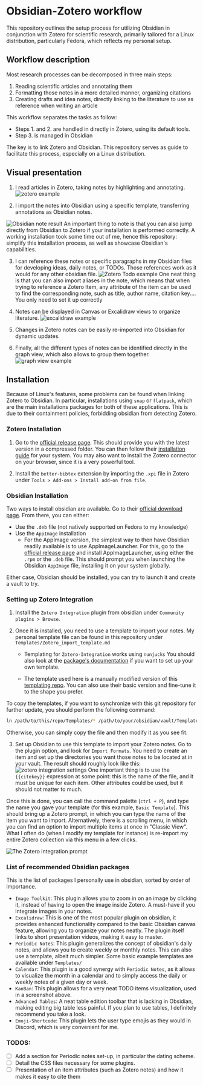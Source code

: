 # Obsidian-Zotero workflow

This repository outlines the setup process for utilizing Obsidian in conjunction with Zotero for scientific research, primarily tailored for a Linux distribution, particularly Fedora, which reflects my personal setup.


## Workflow description

Most research processes can be decomposed in three main steps:
1) Reading scientific articles and annotating them
2) Formatting those notes in a more detailed manner, organizing citations
3) Creating drafts and idea notes, directly linking to the literature to use as reference when writing an article

This workflow separates the tasks as follow:
* Steps 1. and 2. are handled in directly in Zotero, using its default tools.
* Step 3. is managed in Obsidian

The key is to link Zotero and Obsidian. This repository serves as guide to facilitate this process, especially on a Linux distribution. 

## Visual presentation
1) I read articles in Zotero, taking notes by highlighting and annotating.
![zotero example](assets/zotero_notes_taking.png)

2) I import the notes into Obsidian using a specific template, transferring annotations as Obsidian notes.

![Obsidian note result](assets/obsidian_notes_imported.png)
An important thing to note is that you can also jump directly from Obsidian to Zotero if your installation is performed correctly. A working installation took some time out of me, hence this repository: simplify this installation process, as well as showcase Obsidian's capabilities.

3) I can reference these notes or specific paragraphs in my Obsidian files for developing ideas, daily notes, or TODOs. Those references work as it would for any other obsidian file.
![Zotero Todo example](assets/obsidian_notes_example.png)
One neat thing is that you can also import aliases in the note, which means that when trying to reference a Zotero Item, any attribute of the item can be used to find the corresponding note, such as title, author name, citation key.... You only need to set it up correctly


4) Notes can be displayed in Canvas or Excalidraw views to organize literature.
![excalidraw example](assets/excalidraw_example.png)

5) Changes in Zotero notes can be easily re-imported into Obsidian for dynamic updates.

6) Finally, all the different types of notes can be identified directly in the graph view, which also allows to group them together.
![graph view example](assets/graph_view_example.png)

## Installation
Because of Linux's features, some problems can be found when linking Zotero to Obsidian. In particular, installations using `snap` or `flatpack`, which are the main installations packages for both of these applications. This is due to their containment policies, forbidding obsidian from detecting Zotero.

### Zotero Installation
1) Go to the [official release page](https://www.zotero.org/download/). This should provide you with the latest version in a compressed folder. You can then follow their [installation guide](https://www.zotero.org/support/installation) for your system. You may also want to install the Zotero connector on your browser, since it is a very powerful tool.

2) Install the `better-bibtex` extension by importing the `.xpi` file in Zotero under `Tools > Add-ons > Install add-on from file`.
<!-- TODO: complete this part -->

### Obsidian Installation
Two ways to install obsidian are available. Go to their [official download page](https://obsidian.md/download). From there, you can either:
* Use the `.deb` file (not natively supported on Fedora to my knowledge)
* Use the `AppImage` installation 
    * For the AppImage version, the simplest way to then have Obsidian readily available is to use AppImageLauncher. For this, go to the [official release page](https://github.com/TheAssassin/AppImageLauncher/releases) and install AppImageLauncher, using either the `.rpm` or the `.deb` file. This should prompt you when launching the Obsidian `AppImage` file, installing it on your system globally.

Either case, Obsidian should be installed, you can try to launch it and create a vault to try.

### Setting up Zotero Integration
1) Install the `Zotero Integration` plugin from obsidian under `Community plugins > Browse`.

2) Once it is installed, you need to use a template to import your notes. My personal template file can be found in this repository under `Templates/Zotero_import_template.md` 
    * Templating for `Zotero-Integration` works using `nunjucks`
You should also look at the [package's documentation](https://github.com/mgmeyers/obsidian-zotero-integration/blob/main/docs/Templating.md) if you want to set up your own template. 

    * The template used here is a manually modified version of this [templating repo](https://github.com/nocona71/obsidian-literature-note/blob/main/README.md). You can also use their basic version and fine-tune it to the shape you prefer.

To copy the templates, if you want to synchronize with this git repository for further update, you should perform the following command:
```bash
ln /path/to/this/repo/Templates/* /path/to/your/obsidian/vault/Templates/
```
Otherwise, you can simply copy the file and then modify it as you see fit.

3) Set up Obsidian to use this template to import your Zotero notes. Go to the plugin option, and look for `Import Formats`. You need to create an item and set up the directories you want those notes to be located at in your vault. The result should roughly look like this:
![zotero integration settings](assets/zotero_integration_settings.png) 
One important thing is to use the `{{citekey}}` expression at some point: this is the name of the file, and it must be unique for each item. Other attributes could be used, but it should not matter to much.


Once this is done, you can call the command palette (`ctrl + P`), and type the name you gave your template (for this example, `Basic Template`). This should bring up a Zotero prompt, in which you can type the name of the item you want to import. Alternatively, there is a scrolling menu, in which you can find an option to import multiple items at once in "Classic View". What I often do (when I modify my template for instance) is re-import my entire Zotero collection via this menu in a few clicks.  


![The Zotero integration prompt](assets/zotero_integration_prompt.png)
<!-- TODO: explain how to set up the template inside obsidian with screenshots -->

### List of recommended Obsidian packages
This is the list of packages I personally use in obsidian, sorted by order of importance.

* `Image Toolkit`: This plugin allows you to zoom in on an image by clicking it, instead of having to open the image inside Zotero. A must-have if you integrate images in your notes.
* `Excalidraw`: This is one of the most popular plugin on obsidian, it provides enhanced functionality compared to the basic Obsidian canvas feature, allowing you to organize your notes neatly. The plugin itself links to short presentation videos, making it easy to master.
* `Periodic Notes`: This plugin generalizes the concept of obsidian's daily notes, and allows you to create weekly or monthly notes. This can also use a template, albeit much simpler. Some basic example templates are available under `Templates/`
* `Calendar`: This plugin is a good synergy with `Periodic Notes`, as it allows to visualize the month in a calendar and to simply access the daily or weekly notes of a given day or week. 
* `KanBan`: This plugin allows for a very neat TODO items visualization, used in a screenshot above.
* `Advanced Tables`: A neat table edition toolbar that is lacking in Obsidian, making editing big table less painful. If you plan to use tables, I definitely recommend you take a look.
* `Emoji-Shortcode`: This plugin lets the user type emojis as they would in Discord, which is very convenient for me. 


### TODOS:
* [ ] Add a section for Periodic notes set-up, in particular the dating scheme.
* [ ] Detail the CSS files necessary for some plugins.
* [ ] Presentation of an item attributes (such as Zotero notes) and how it makes it easy to cite them
